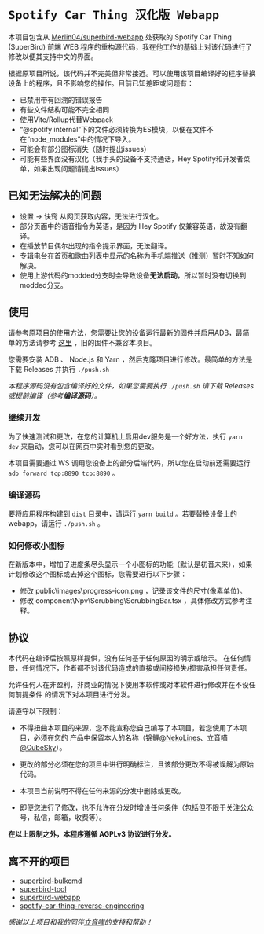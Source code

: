 # `Spotify Car Thing 汉化版 Webapp`

本项目包含从  [Merlin04/superbird-webapp](https://github.com/Merlin04/superbird-webapp) 处获取的 Spotify Car Thing (SuperBird) 前端 WEB 程序的重构源代码，我在他工作的基础上对该代码进行了修改以便其支持中文的界面。

根据原项目所说，该代码并不完美但非常接近。可以使用该项目编译好的程序替换设备上的程序，且不影响您的操作。目前已知差距或问题有：

- 已禁用带有回溯的错误报告
- 有些文件结构可能不完全相同
- 使用Vite/Rollup代替Webpack
- “@spotify internal”下的文件必须转换为ES模块，以便在文件不在“node_modules”中的情况下导入。
- 可能会有部分图标消失（随时提出issues）
- 可能有些界面没有汉化（我手头的设备不支持通话，Hey Spotify和开发者菜单，如果出现问题请提出issues）

## 已知无法解决的问题

- 设置 -> 诀窍 从网页获取内容，无法进行汉化。
- 部分页面中的语音指令为英语，是因为 Hey Spotify 仅兼容英语，故没有翻译。
- 在播放节目偶尔出现的指令提示界面，无法翻译。
- 专辑电台在首页和歌曲列表中显示的名称为手机端推送（推测）暂时不知如何解决。
- 使用上游代码的modded分支时会导致设备**无法启动**，所以暂时没有切换到modded分支。

## 使用

请参考原项目的使用方法，您需要让您的设备运行最新的固件并启用ADB，最简单的方法请参考 [这里](https://github.com/err4o4/spotify-car-thing-reverse-engineering/issues/22#issue-1432896381) ，旧的固件不兼容本项目。

您需要安装 ADB 、 Node.js 和 Yarn ，然后克隆项目进行修改。最简单的方法是下载 Releases 并执行 `./push.sh`

*本程序源码没有包含编译好的文件，如果您需要执行 `./push.sh` 请下载 Releases 或提前编译（参考**编译源码**）。*

### 继续开发

为了快速测试和更改，在您的计算机上启用dev服务是一个好方法，执行 `yarn dev` 来启动，您可以在网页中实时看到您的更改。

本项目需要通过 WS 调用您设备上的部分后端代码，所以您在启动前还需要运行 `adb forward tcp:8890 tcp:8890` 。

### 编译源码

要将应用程序构建到 `dist` 目录中，请运行 `yarn build` 。若要替换设备上的webapp，请运行 `./push.sh` 。

### 如何修改小图标

在新版本中，增加了进度条尽头显示一个小图标的功能（默认是初音未来），如果计划修改这个图标或去掉这个图标，您需要进行以下步骤：

- 修改 public\images\progress-icon.png ，记录该文件的尺寸(像素单位)。
- 修改 component\Npv\Scrubbing\ScrubbingBar.tsx ，具体修改方式参考注释。

## 协议

本代码在编译后按照原样提供，没有任何基于任何原因的明示或暗示。
在任何情景，任何情况下，作者都不对该代码造成的直接或间接损失/损害承担任何责任。

允许任何人在非盈利，非商业的情况下使用本软件或对本软件进行修改并在不设任何前提条件
的情况下对本项目进行分发。

请遵守以下限制：

- 不得扭曲本项目的来源，您不能宣称您自己编写了本项目，若您使用了本项目，必须在您的
产品中保留本人的名称（[锦鲤@NekoLines](https://github.com/NekoLines)、[立音喵@CubeSky](https://github.com/cubesky)）。

- 更改的部分必须在您的项目中进行明确标注，且该部分更改不得被误解为原始代码。

- 本项目当前说明不得在任何来源的分发中删除或更改。

- 即便您进行了修改，也不允许在分发时增设任何条件（包括但不限于关注公众号，私信，邮箱，收费等）。

**在以上限制之外，本程序遵循 AGPLv3 协议进行分发。**

## 离不开的项目

- [superbird-bulkcmd](https://github.com/frederic/superbird-bulkcmd.git) 
- [superbird-tool](https://github.com/bishopdynamics/superbird-tool.git)
- [superbird-webapp](https://github.com/Merlin04/superbird-webapp.git)
- [spotify-car-thing-reverse-engineering](https://github.com/err4o4/spotify-car-thing-reverse-engineering.git)

*感谢以上项目和我的同伴[立音喵](https://github.com/cubesky)的支持和帮助！*